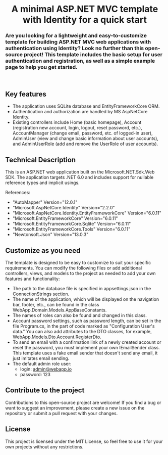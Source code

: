 
<h1 align="center">
  <br>
  <br>
    A minimal ASP.NET MVC template with Identity for a quick start
  <br>
</h1>

<h3>
Are you looking for a lightweight and easy-to-customize template for building ASP.NET MVC web applications with authentication using Identity? Look no further than this open-source project!
This template includes the basic setup for user authentication and registration, as well as a simple example page to help you get started.
</h3>
<br>


## Key features

- The application uses SQLite database and EntityFrameworkCore ORM.
- Authentication and authorization are handled by MS AspNetCore Identity.
- Existing controllers include Home (basic homepage), Account (registration new account, login, logout, reset password, etc.), AccountManager (change email, password, etc. of logged-in user), AdminUser (view and change basic information about user accounts), and AdminUserRole (add and remove the UserRole of user accounts).

## Technical Description
This is an ASP.NET web application built on the Microsoft.NET.Sdk.Web SDK. The application targets .NET 6.0 and includes support for nullable reference types and implicit usings.

References:     
- "AutoMapper" Version="12.0.1"
- "Microsoft.AspNetCore.Identity" Version="2.2.0"
- "Microsoft.AspNetCore.Identity.EntityFrameworkCore" Version="6.0.11"
- "Microsoft.EntityFrameworkCore" Version="6.0.11"
- "Microsoft.EntityFrameworkCore.Sqlite" Version="6.0.11"
- "Microsoft.EntityFrameworkCore.Tools" Version="6.0.11"
- "Newtonsoft.Json" Version="13.0.3"

## Customize as you need

The template is designed to be easy to customize to suit your specific requirements. You can modify the following files or add additional controllers, views, and models to the project as needed to add your own features and functionality:

- The path to the database file is specified in appsettings.json in the ConnectionStrings section.
- The name of the application, which will be displayed on the navigation bar, footer, etc., can be found in the class WebApp.Domain.Models.AppBaseConstants.
- The names of roles can also be found and changed in this class.
- Account password settings, such as password length, can be set in the file Program.cs, in the part of code marked as "Configuration User's data." You can also add attributes to the DTO classes, for example, WebApp.Models.Dto.Account.RegisterDto.
- To send an email with a confirmation link of a newly created account or reset the password, you must implement your own IEmailSender class. This template uses a fake email sender that doesn't send any email, it just imitates email sending.
- The default admin role user: 
  - login: admin@webapp.io
  - password: 123


## Contribute to the project

Contributions to this open-source project are welcome! If you find a bug or want to suggest an improvement, please create a new issue on the repository or submit a pull request with your changes.


## License

This project is licensed under the MIT License, so feel free to use it for your own projects without any restrictions.